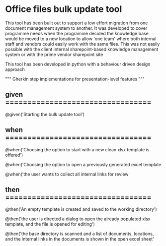 # Office files bulk update tool

This tool has been built out to support a low effort migration from one document management system to another.
It was developed to cover programme needs when the programme decided the knowledge base would be moved to a new location to allow 'one team' where both internal staff and vendors could easily work with the same files. This was not easily possible with the client internal sharepoint-based knowledge management system or with the prime vendor sharepoint site

This tool has been developed in python with a behaviour driven design approach

"""
Gherkin step implementations for presentation-level features
"""

## given =================================
@given('Starting the bulk update tool')


## when =================================
@when('Choosing the option to start with a new clean xlsx template is offered')

@when('Choosing the option to open a previously generated excel template

@when('the user wants to collect all internal links for review


## then =================================
@then('An empty template is created and saved to the working directory') 

@then('the user is directed a dialog to open the already populated xlsx template, and the file is opened for editing')

@then('the base directory is scanned and a list of documents, locations, and the internal links in the documents is shown in the open excel sheet' 